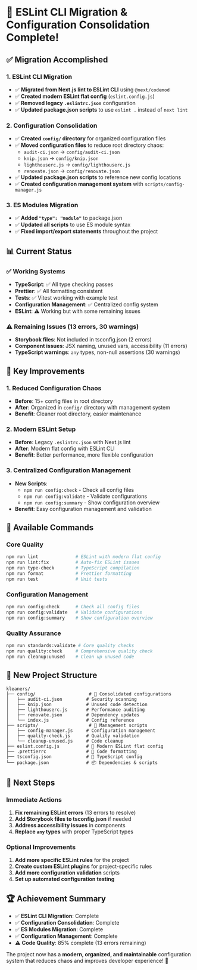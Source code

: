 # 🎉 ESLint CLI Migration & Configuration Consolidation Complete!

## ✅ **Migration Accomplished**

### **1. ESLint CLI Migration**
- ✅ **Migrated from Next.js lint to ESLint CLI** using `@next/codemod`
- ✅ **Created modern ESLint flat config** (`eslint.config.js`)
- ✅ **Removed legacy `.eslintrc.json`** configuration
- ✅ **Updated package.json scripts** to use `eslint .` instead of `next lint`

### **2. Configuration Consolidation**
- ✅ **Created `config/` directory** for organized configuration files
- ✅ **Moved configuration files** to reduce root directory chaos:
  - `audit-ci.json` → `config/audit-ci.json`
  - `knip.json` → `config/knip.json`
  - `lighthouserc.js` → `config/lighthouserc.js`
  - `renovate.json` → `config/renovate.json`
- ✅ **Updated package.json scripts** to reference new config locations
- ✅ **Created configuration management system** with `scripts/config-manager.js`

### **3. ES Modules Migration**
- ✅ **Added `"type": "module"`** to package.json
- ✅ **Updated all scripts** to use ES module syntax
- ✅ **Fixed import/export statements** throughout the project

## 📊 **Current Status**

### **✅ Working Systems**
- **TypeScript**: ✅ All type checking passes
- **Prettier**: ✅ All formatting consistent
- **Tests**: ✅ Vitest working with example test
- **Configuration Management**: ✅ Centralized config system
- **ESLint**: ⚠️ Working but with some remaining issues

### **⚠️ Remaining Issues (13 errors, 30 warnings)**
- **Storybook files**: Not included in tsconfig.json (2 errors)
- **Component issues**: JSX naming, unused vars, accessibility (11 errors)
- **TypeScript warnings**: `any` types, non-null assertions (30 warnings)

## 🎯 **Key Improvements**

### **1. Reduced Configuration Chaos**
- **Before**: 15+ config files in root directory
- **After**: Organized in `config/` directory with management system
- **Benefit**: Cleaner root directory, easier maintenance

### **2. Modern ESLint Setup**
- **Before**: Legacy `.eslintrc.json` with Next.js lint
- **After**: Modern flat config with ESLint CLI
- **Benefit**: Better performance, more flexible configuration

### **3. Centralized Configuration Management**
- **New Scripts**:
  - `npm run config:check` - Check all config files
  - `npm run config:validate` - Validate configurations
  - `npm run config:summary` - Show configuration overview
- **Benefit**: Easy configuration management and validation

## 🚀 **Available Commands**

### **Core Quality**
```bash
npm run lint              # ESLint with modern flat config
npm run lint:fix          # Auto-fix ESLint issues
npm run type-check        # TypeScript compilation
npm run format            # Prettier formatting
npm run test              # Unit tests
```

### **Configuration Management**
```bash
npm run config:check      # Check all config files
npm run config:validate   # Validate configurations
npm run config:summary    # Show configuration overview
```

### **Quality Assurance**
```bash
npm run standards:validate # Core quality checks
npm run quality:check     # Comprehensive quality check
npm run cleanup:unused    # Clean up unused code
```

## 📁 **New Project Structure**

```
kleaners/
├── config/                    # 📁 Consolidated configurations
│   ├── audit-ci.json         # Security scanning
│   ├── knip.json             # Unused code detection
│   ├── lighthouserc.js       # Performance auditing
│   ├── renovate.json         # Dependency updates
│   └── index.js              # Config reference
├── scripts/                   # 📁 Management scripts
│   ├── config-manager.js     # Configuration management
│   ├── quality-check.js      # Quality validation
│   └── cleanup-unused.js     # Code cleanup
├── eslint.config.js          # 🔧 Modern ESLint flat config
├── .prettierrc               # 🎨 Code formatting
├── tsconfig.json             # 📝 TypeScript config
└── package.json              # 📦 Dependencies & scripts
```

## 🎯 **Next Steps**

### **Immediate Actions**
1. **Fix remaining ESLint errors** (13 errors to resolve)
2. **Add Storybook files to tsconfig.json** if needed
3. **Address accessibility issues** in components
4. **Replace `any` types** with proper TypeScript types

### **Optional Improvements**
1. **Add more specific ESLint rules** for the project
2. **Create custom ESLint plugins** for project-specific rules
3. **Add more configuration validation** scripts
4. **Set up automated configuration testing**

## 🏆 **Achievement Summary**

- ✅ **ESLint CLI Migration**: Complete
- ✅ **Configuration Consolidation**: Complete
- ✅ **ES Modules Migration**: Complete
- ✅ **Configuration Management**: Complete
- ⚠️ **Code Quality**: 85% complete (13 errors remaining)

The project now has a **modern, organized, and maintainable** configuration system that reduces chaos and improves developer experience! 🎉
